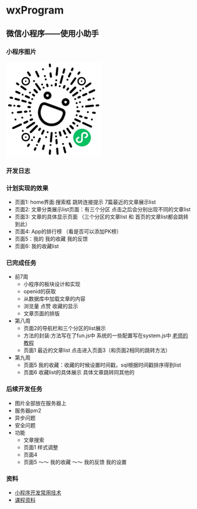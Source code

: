 # wxProgram
微信小程序——使用小助手
---
### 小程序图片
![小程序二维码](./image/xcx.jpg)
### 开发日志
### 计划实现的效果
* 页面1: home界面:搜索框 跳转连接提示 7篇最近的文章展示list
* 页面2: 文章分类展示list页面：有三个分区 点击之后会分别出现不同的文章list
* 页面3: 文章的具体显示页面  （三个分区的文章list 和 首页的文章list都会跳转到此）
* 页面4: App的排行榜 （看是否可以添加PK榜） 
* 页面5：我的 我的收藏 我的反馈 
* 页面6: 我的收藏list
### 已完成任务
* 前7周
  + 小程序的板块设计和实现
  + openid的获取
  + 从数据库中加载文章的内容
  + 浏览量 点赞 收藏的显示
  + 文章页面的排版
* 第八周
  + 页面2的导航栏和三个分区的list展示
  + 方法的封装:方法写在了fun.js中 系统的一些配置写在system.js中 [老师的教程](https://gitee.com/OSABC/webdev/blob/master/Doc/NodeJS_%E8%87%AA%E5%AE%9A%E4%B9%89%E6%A8%A1%E5%9D%97.md)
  + 页面1 最近的文章list 点击进入页面3（和页面2相同的跳转方法）
* 第九周
  + 页面5 我的收藏：收藏的时候设置时间戳，sql根据时间戳排序得到list
  + 页面6 收藏list的具体展示 具体文章跳转同其他的
### 后续开发任务
* 图片全部放在服务器上
* 服务器pm2
* 异步问题
* 安全问题
* 功能
  + 文章搜索 
  + 页面1 样式调整
  + 页面4 
  + 页面5 ～～ 我的收藏 ～～ 我的反馈 我的设置

### 资料
* [小程序开发常用技术](https://www.jianshu.com/p/d3a40d2f930e)
* [课程资料](https://gitee.com/OSABC/webdev/tree/master)
 
